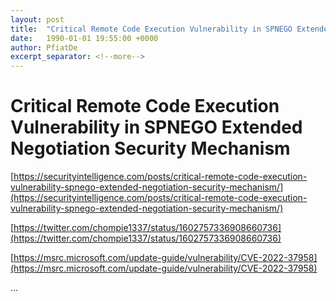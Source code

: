 ```yaml
---
layout: post
title:  "Critical Remote Code Execution Vulnerability in SPNEGO Extended Negotiation Security Mechanism"
date:   1990-01-01 19:55:00 +0000
author: PfiatDe
excerpt_separator: <!--more-->
---
```


# Critical Remote Code Execution Vulnerability in SPNEGO Extended Negotiation Security Mechanism

[https://securityintelligence.com/posts/critical-remote-code-execution-vulnerability-spnego-extended-negotiation-security-mechanism/](https://securityintelligence.com/posts/critical-remote-code-execution-vulnerability-spnego-extended-negotiation-security-mechanism/)

[https://twitter.com/chompie1337/status/1602757336908660736](https://twitter.com/chompie1337/status/1602757336908660736)

[https://msrc.microsoft.com/update-guide/vulnerability/CVE-2022-37958](https://msrc.microsoft.com/update-guide/vulnerability/CVE-2022-37958)

...
<!--more-->
